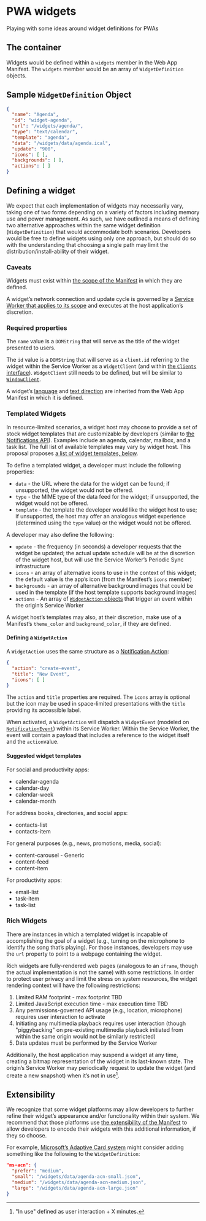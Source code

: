 # PWA widgets

Playing with some ideas around widget definitions for PWAs

## The container

Widgets would be defined within a `widgets` member in the Web App Manifest. The `widgets` member would be an array of `WidgetDefinition` objects.

## Sample `WidgetDefinition` Object

```json
{
  "name": "Agenda",
  "id": "widget-agenda",
  "url": "/widgets/agenda/",
  "type": "text/calendar",
  "template": "agenda",
  "data": "/widgets/data/agenda.ical",
  "update": "900",
  "icons": [ ],
  "backgrounds": [ ],
  "actions": [ ]
}
```

## Defining a widget

We expect that each implementation of widgets may necessarily vary, taking one of two forms depending on a variety of factors including memory use and power management. As such, we have outlined a means of defining two alternative approaches within the same widget definition (`WidgetDefinition`) that would accommodate both scenarios. Developers would be free to define widgets using only one approach, but should do so with the understanding that choosing a single path may limit the distribution/install-ability of their widget.

### Caveats

Widgets must exist within [the scope of the Manifest](https://www.w3.org/TR/appmanifest/#scope-member) in which they are defined.

A widget’s network connection and update cycle is governed by a [Service Worker that applies to its scope](https://www.w3.org/TR/service-workers/#service-worker-registration-scope) and executes at the host application’s discretion.

### Required properties

The `name` value is a `DOMString` that will serve as the title of the widget presented to users.

The `id` value is a `DOMString` that will serve as a `client.id` referring to the widget within the Service Worker as a `WidgetClient` (and within [the `Clients` interface](https://www.w3.org/TR/service-workers/#service-worker-client-concept)). `WidgetClient` still needs to be defined, but will be similar to [`WindowClient`](https://www.w3.org/TR/service-workers/#ref-for-dfn-window-client).

A widget’s [language](https://www.w3.org/TR/appmanifest/#lang-member) and [text direction](https://www.w3.org/TR/appmanifest/#dir-member) are inherited from the Web App Manifest in which it is defined.

### Templated Widgets

In resource-limited scenarios, a widget host may choose to provide a set of stock widget templates that are customizable by developers (similar to [the Notifications API](https://notifications.spec.whatwg.org/#lifetime-and-ui-integrations)). Examples include an agenda, calendar, mailbox, and a task list. The full list of available templates may vary by widget host. This proposal proposes [a list of widget templates, below](#Suggested-widget-templates).

To define a templated widget, a developer must include the following properties:

* `data` - the URL where the data for the widget can be found; if unsupported, the widget would not be offered.
* `type` - the MIME type of the data feed for the widget; if unsupported, the widget would not be offered.
* `template` - the template the developer would like the widget host to use; if unsupported, the host may offer an analogous widget experience (determined using the `type` value) or the widget would not be offered.

A developer may also define the following:

* `update` - the frequency (in seconds) a developer requests that the widget be updated; the actual update schedule will be at the discretion of the widget host, but will use the Service Worker’s Periodic Sync infrastructure
* `icons` - an array of alternative icons to use in the context of this widget; the default value is the app’s icon (from the Manifest’s `icons` member)
* `backgrounds` - an array of alternative background images that could be used in the template (if the host template supports background images)
* `actions` - An array of [`WidgetAction` objects](#Defining-a-WidgetAction) that trigger an event within the origin’s Service Worker

A widget host’s templates may also, at their discretion, make use of a Manifest’s `theme_color` and `background_color`, if they are defined.

#### Defining a `WidgetAction`

A `WidgetAction` uses the same structure as a [Notification Action](https://notifications.spec.whatwg.org/#dictdef-notificationaction):

```json
{
  "action": "create-event",
  "title": "New Event",
  "icons": [ ]
}
```

The `action` and `title` properties are required. The `icons` array is optional but the icon may be used in space-limited presentations with the `title` providing its accessible label.

When activated, a `WidgetAction` will dispatch a `WidgetEvent` (modeled on [`NotificationEvent`](https://notifications.spec.whatwg.org/#example-50e7c86c)) within its Service Worker. Within the Service Worker, the event will contain a payload that includes a reference to the widget itself and the `action`value.

#### Suggested widget templates

For social and productivity apps:

* calendar-agenda
* calendar-day
* calendar-week
* calendar-month

For address books, directories, and social apps:

* contacts-list
* contacts-item

For general purposes (e.g., news, promotions, media, social):

* content-carousel - Generic
* content-feed
* content-item

For productivity apps:

* email-list
* task-item
* task-list

### Rich Widgets

There are instances in which a templated widget is incapable of accomplishing the goal of a widget (e.g., turning on the microphone to identify the song that’s playing). For those instances, developers may use the `url` property to point to a webpage containing the widget. 

Rich widgets are fully-rendered web pages (analogous to an `iframe`, though the actual implementation is not the same) with some restrictions. In order to protect user privacy and limit the stress on system resources, the widget rendering context will have the following restrictions:

1. Limited RAM footprint - max footprint TBD
2. Limited JavaScript execution time - max execution time TBD
3. Any permissions-governed API usage (e.g., location, microphone) requires user interaction to activate
4. Initiating any multimedia playback requires user interaction (though "piggybacking" on pre-existing multimedia playback initiated from within the same origin would not be similarly restricted)
5. Data updates must be performed by the Service Worker

Additionally, the host application may suspend a widget at any time, creating a bitmap representation of the widget in its last-known state. The origin’s Service Worker may periodically request to update the widget (and create a new snapshot) when it’s not in use[^1].

## Extensibility

We recognize that some widget platforms may allow developers to further refine their widget’s appearance and/or functionality within their system. We recommend that those platforms use [the extensibility of the Manifest](https://www.w3.org/TR/appmanifest/#extensibility) to allow developers to encode their widgets with this additional information, if they so choose.

For example, [Microsoft’s Adaptive Card system](https://docs.microsoft.com/en-us/adaptive-cards/templating/) might consider adding something like the following to the `WidgetDefinition`:

```json
"ms-acn": {
  "prefer": "medium",
  "small": "/widgets/data/agenda-acn-small.json",
  "medium": "/widgets/data/agenda-acn-medium.json",
  "large": "/widgets/data/agenda-acn-large.json"
}
```


[^1]: "In use" defined as user interaction + X minutes.
